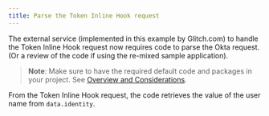 ```yaml
---
title: Parse the Token Inline Hook request
---
```


The external service (implemented in this example by Glitch.com) to handle the Token Inline Hook request now requires code to parse the Okta request. (Or a review of the code if using the re-mixed sample application).

> **Note**: Make sure to have the required default code and packages in your project. See [Overview and Considerations](/docs/guides/overview-and-considerations).

From the Token Inline Hook request, the code retrieves the value of the user name from `data.identity`.

<StackSelector snippet="request"/>

<NextSectionLink/>